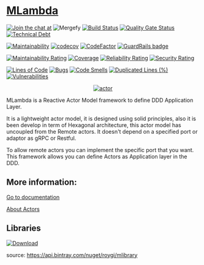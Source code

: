 # [MLambda](https://www.mlambda.net)

[![Join the chat at](https://badges.gitter.im/M-Lambda/Actor.svg)](https://gitter.im/M-Lambda/Actor?utm_source=badge&utm_medium=badge&utm_campaign=pr-badge)
![Mergefy](https://img.shields.io/endpoint.svg?url=https://gh.mergify.io/badges/RoyGI/MLambda&amp;style=flat)
[![Build Status](https://travis-ci.com/RoyGI/MLambda.svg?branch=master)](https://travis-ci.com/RoyGI/MLambda)
[![Quality Gate Status](https://sonarcloud.io/api/project_badges/measure?project=RoyGI_MLambda&metric=alert_status)](https://sonarcloud.io/dashboard?id=RoyGI_MLambda)
[![Technical Debt](https://sonarcloud.io/api/project_badges/measure?project=RoyGI_MLambda&metric=sqale_index)](https://sonarcloud.io/dashboard?id=RoyGI_MLambda)

[![Maintainability](https://api.codeclimate.com/v1/badges/737d19a0ea28334bf24f/maintainability)](https://codeclimate.com/github/RoyGI/MLambda/maintainability)
[![codecov](https://codecov.io/gh/RoyGI/MLambda/branch/master/graph/badge.svg)](https://codecov.io/gh/RoyGI/MLambda)
[![CodeFactor](https://www.codefactor.io/repository/github/roygi/mlambda/badge)](https://www.codefactor.io/repository/github/roygi/mlambda)
[![GuardRails badge](https://badges.guardrails.io/RoyGI/MLambda.svg?token=92ebac5e2201973fdb72dab039abe5da63bc8427d4dda67f0b33e71a15c6f06f&provider=github)](https://dashboard.guardrails.io/default/gh/RoyGI/MLambda)

[![Maintainability Rating](https://sonarcloud.io/api/project_badges/measure?project=RoyGI_MLambda&metric=sqale_rating)](https://sonarcloud.io/dashboard?id=RoyGI_MLambda)
[![Coverage](https://sonarcloud.io/api/project_badges/measure?project=RoyGI_MLambda&metric=coverage)](https://sonarcloud.io/dashboard?id=RoyGI_MLambda)
[![Reliability Rating](https://sonarcloud.io/api/project_badges/measure?project=RoyGI_MLambda&metric=reliability_rating)](https://sonarcloud.io/dashboard?id=RoyGI_MLambda)
[![Security Rating](https://sonarcloud.io/api/project_badges/measure?project=RoyGI_MLambda&metric=security_rating)](https://sonarcloud.io/dashboard?id=RoyGI_MLambda)

[![Lines of Code](https://sonarcloud.io/api/project_badges/measure?project=RoyGI_MLambda&metric=ncloc)](https://sonarcloud.io/dashboard?id=RoyGI_MLambda)
[![Bugs](https://sonarcloud.io/api/project_badges/measure?project=RoyGI_MLambda&metric=bugs)](https://sonarcloud.io/dashboard?id=RoyGI_MLambda)
[![Code Smells](https://sonarcloud.io/api/project_badges/measure?project=RoyGI_MLambda&metric=code_smells)](https://sonarcloud.io/dashboard?id=RoyGI_MLambda)
[![Duplicated Lines (%)](https://sonarcloud.io/api/project_badges/measure?project=RoyGI_MLambda&metric=duplicated_lines_density)](https://sonarcloud.io/dashboard?id=RoyGI_MLambda)
[![Vulnerabilities](https://sonarcloud.io/api/project_badges/measure?project=RoyGI_MLambda&metric=vulnerabilities)](https://sonarcloud.io/dashboard?id=RoyGI_MLambda)

<p align="center">
    <a href="https://actors.mlambda.net">
      <img src="https://actors.mlambda.net/site/assets/mactor.png" alt="actor">
    </a>
</p>

 MLambda is a Reactive Actor Model framework to define DDD Application Layer.
 
 It is a lightweight actor model, it is designed using solid principles, also it is been develop in term of Hexagonal architecture, this actor model has uncoupled from the Remote actors. It doesn't depend on a specified port or adaptor as gRPC or Restful. 
 
 To allow remote actors you can implement the specific port that you want. This framework allows you
 can define Actors as Application layer in the DDD.
 
 
 ## More information:
 
[Go to documentation](https://actors.mlambda.net)

[About Actors](https://www.youtube.com/watch?v=7erJ1DV_Tlo) 


## Libraries

[![Download](https://api.bintray.com/packages/roygi/mlibrary/MLambda.Actors/images/download.svg?version=1.0.0) ](https://bintray.com/roygi/mlibrary/MLambda.Actors/1.0.0/link)

source: https://api.bintray.com/nuget/roygi/mlibrary